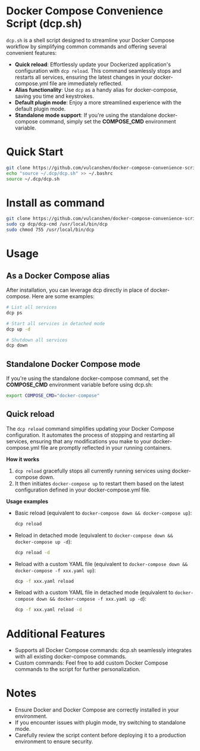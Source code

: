 # Docker Compose Convenience Script (dcp.sh)

`dcp.sh` is a shell script designed to streamline your Docker Compose workflow by simplifying common commands and offering several convenient features:

- **Quick reload**: Effortlessly update your Dockerized application's configuration with `dcp reload`. This command seamlessly stops and restarts all services, ensuring the latest changes in your docker-compose.yml file are immediately reflected.
- **Alias functionality**: Use `dcp` as a handy alias for docker-compose, saving you time and keystrokes.
- **Default plugin mode**: Enjoy a more streamlined experience with the default plugin mode.
- **Standalone mode support**: If you're using the standalone docker-compose command, simply set the **COMPOSE_CMD** environment variable.

# Quick Start

```sh
git clone https://github.com/vulcanshen/docker-compose-convenience-script.git ~/.dcp
echo "source ~/.dcp/dcp.sh" >> ~/.bashrc
source ~/.dcp/dcp.sh
```

# Install as command

```sh
git clone https://github.com/vulcanshen/docker-compose-convenience-script.git dcp
sudo cp dcp/dcp-cmd /usr/local/bin/dcp
sudo chmod 755 /usr/local/bin/dcp
```

# Usage

## As a Docker Compose alias

After installation, you can leverage dcp directly in place of docker-compose. Here are some examples:

```sh
# List all services
dcp ps

# Start all services in detached mode
dcp up -d

# Shutdown all services
dcp down
```

## Standalone Docker Compose mode

If you're using the standalone docker-compose command, set the **COMPOSE_CMD** environment variable before using dcp.sh:

```sh
export COMPOSE_CMD="docker-compose"
```

## Quick reload

The `dcp reload` command simplifies updating your Docker Compose configuration. 
It automates the process of stopping and restarting all services, 
ensuring that any modifications you make to your docker-compose.yml file are promptly reflected 
in your running containers.

**How it works**

1. `dcp reload` gracefully stops all currently running services using docker-compose down.
2. It then initiates `docker-compose up` to restart them based on the latest configuration defined in your docker-compose.yml file.

**Usage examples**

- Basic reload (equivalent to `docker-compose down && docker-compose up`):

    ```sh
    dcp reload
    ```

- Reload in detached mode (equivalent to `docker-compose down && docker-compose up -d`):

    ```sh
    dcp reload -d
    ```

- Reload with a custom YAML file (equivalent to `docker-compose down && docker-compose -f xxx.yaml up`):

    ```sh
    dcp -f xxx.yaml reload
    ```

- Reload with a custom YAML file in detached mode (equivalent to `docker-compose down && docker-compose -f xxx.yaml up -d`):

    ```sh
    dcp -f xxx.yaml reload -d
    ```

# Additional Features

- Supports all Docker Compose commands: dcp.sh seamlessly integrates with all existing docker-compose commands.
- Custom commands: Feel free to add custom Docker Compose commands to the script for further personalization.

# Notes

- Ensure Docker and Docker Compose are correctly installed in your environment.
- If you encounter issues with plugin mode, try switching to standalone mode.
- Carefully review the script content before deploying it to a production environment to ensure security.
